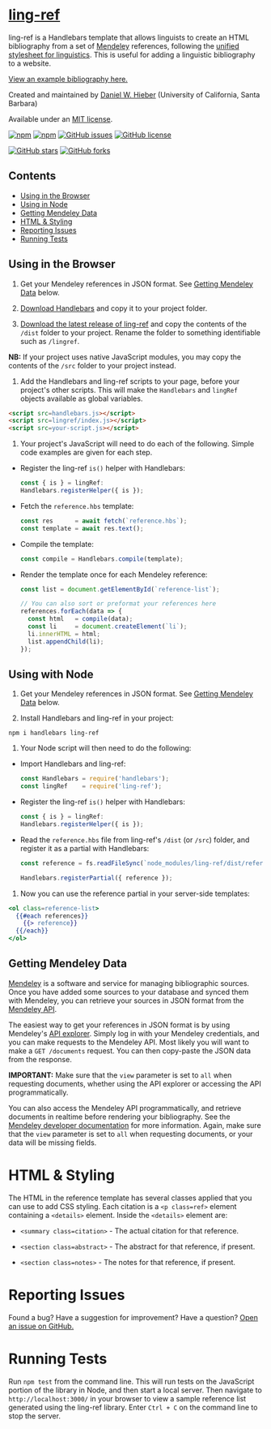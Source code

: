 # [ling-ref][1]

ling-ref is a Handlebars template that allows linguists to create an HTML bibliography from a set of [Mendeley][4] references, following the [unified stylesheet for linguistics][3]. This is useful for adding a linguistic bibliography to a website.

[View an example bibliography here.][5]

Created and maintained by [Daniel W. Hieber][2] (University of California, Santa Barbara)

Available under an [MIT license][9].

<!-- BADGES -->
<!-- Informational -->
[![npm](https://img.shields.io/npm/v/ling-ref.svg)][14]
[![npm](https://img.shields.io/npm/dt/ling-ref.svg)][14]
[![GitHub issues](https://img.shields.io/github/issues/dwhieb/ling-ref.svg)][12]
[![GitHub license](https://img.shields.io/github/license/dwhieb/ling-ref.svg)][13]

<!-- Social -->
[![GitHub stars](https://img.shields.io/github/stars/dwhieb/ling-ref.svg?style=social)](https://github.com/dwhieb/ling-ref/stargazers)
[![GitHub forks](https://img.shields.io/github/forks/dwhieb/ling-ref.svg?style=social)](https://github.com/dwhieb/ling-ref/network)

## Contents

* [Using in the Browser](#using-in-the-browser)
* [Using in Node](#using-in-node)
* [Getting Mendeley Data](#getting-mendeley-data)
* [HTML & Styling](#html--styling)
* [Reporting Issues](#reporting-issues)
* [Running Tests](#running-tests)

## Using in the Browser

1. Get your Mendeley references in JSON format. See [Getting Mendeley Data](#getting-mendeley-data) below.

1. [Download Handlebars][7] and copy it to your project folder.

1. [Download the latest release of ling-ref][6] and copy the contents of the `/dist` folder to your project. Rename the folder to something identifiable such as `/lingref`.

  **NB:** If your project uses native JavaScript modules, you may copy the contents of the `/src` folder to your project instead.

1. Add the Handlebars and ling-ref scripts to your page, before your project's other scripts. This will make the `Handlebars` and `lingRef` objects available as global variables.

  ```html
  <script src=handlebars.js></script>
  <script src=lingref/index.js></script>
  <script src=your-script.js></script>
  ```

1. Your project's JavaScript will need to do each of the following. Simple code examples are given for each step.

  - Register the ling-ref `is()` helper with Handlebars:

    ```js
    const { is } = lingRef:
    Handlebars.registerHelper({ is });
    ```

  - Fetch the `reference.hbs` template:

    ```js
    const res      = await fetch(`reference.hbs`);
    const template = await res.text();
    ```

  - Compile the template:

    ```js
    const compile = Handlebars.compile(template);
    ```

  - Render the template once for each Mendeley reference:

    ```js
    const list = document.getElementById(`reference-list`);

    // You can also sort or preformat your references here
    references.forEach(data => {
      const html   = compile(data);
      const li     = document.createElement(`li`);
      li.innerHTML = html;
      list.appendChild(li);
    });
    ```

## Using with Node

1. Get your Mendeley references in JSON format. See [Getting Mendeley Data](#getting-mendeley-data) below.

1. Install Handlebars and ling-ref in your project:

  ```
  npm i handlebars ling-ref
  ```

1. Your Node script will then need to do the following:

  - Import Handlebars and ling-ref:

    ```js
    const Handlebars = require('handlebars');
    const lingRef    = require('ling-ref');
    ```

  - Register the ling-ref `is()` helper with Handlebars:

    ```js
    const { is } = lingRef:
    Handlebars.registerHelper({ is });
    ```

  - Read the `reference.hbs` file from ling-ref's `/dist` (or `/src`) folder, and register it as a partial with Handlebars:

    ```js
    const reference = fs.readFileSync(`node_modules/ling-ref/dist/reference.hbs`, `utf8`);

    Handlebars.registerPartial({ reference });
    ```

1. Now you can use the reference partial in your server-side templates:

  ```hbs
  <ol class=reference-list>
    {{#each references}}
      {{> reference}}
    {{/each}}
  </ol>
  ```

## Getting Mendeley Data

[Mendeley][4] is a software and service for managing bibliographic sources. Once you have added some sources to your database and synced them with Mendeley, you can retrieve your sources in JSON format from the [Mendeley API][10].

The easiest way to get your references in JSON format is by using Mendeley's [API explorer][11]. Simply log in with your Mendeley credentials, and you can make requests to the Mendeley API. Most likely you will want to make a `GET /documents` request. You can then copy-paste the JSON data from the response.

**IMPORTANT:** Make sure that the `view` parameter is set to `all` when requesting documents, whether using the API explorer or accessing the API programmatically.

You can also access the Mendeley API programmatically, and retrieve documents in realtime before rendering your bibliography. See the [Mendeley developer documentation][10] for more information. Again, make sure that the `view` parameter is set to `all` when requesting documents, or your data will be missing fields.

# HTML & Styling

The HTML in the reference template has several classes applied that you can use to add CSS styling. Each citation is a `<p class=ref>` element containing a `<details>` element. Inside the `<details>` element are:

  - `<summary class=citation>` - The actual citation for that reference.

  - `<section class=abstract>` - The abstract for that reference, if present.

  - `<section class=notes>` - The notes for that reference, if present.

# Reporting Issues
Found a bug? Have a suggestion for improvement? Have a question? [Open an issue on GitHub.][12]

# Running Tests

Run `npm test` from the command line. This will run tests on the JavaScript portion of the library in Node, and then start a local server. Then navigate to `http://localhost:3000/` in your browser to view a sample reference list generated using the ling-ref library. Enter `Ctrl + C` on the command line to stop the server.

<!-- LINKS -->
[1]: https://github.com/dwhieb/ling-ref#readme
[2]: https://danielhieber.com
[3]: https://www.linguisticsociety.org/resource/unified-style-sheet
[4]: https://www.mendeley.com
[5]: https://danielhieber.com/bibliographies/flexibility
[6]: https://github.com/dwhieb/ling-ref/releases
[7]: http://handlebarsjs.com/installation.html
[8]: http://handlebarsjs.com/
[9]: https://opensource.org/licenses/MIT
[10]: http://dev.mendeley.com
[11]: https://api.mendeley.com/apidocs/docs
[12]: https://github.com/dwhieb/ling-ref/issues
[13]: https://github.com/dwhieb/ling-ref/blob/master/LICENSE
[14]: https://www.npmjs.com/package/ling-ref
